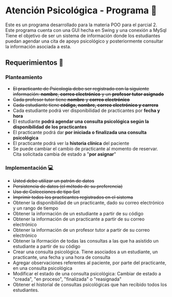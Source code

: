# Atención Psicológica - Programa 🧠
Este es un programa desarrollado para la materia POO para el parcial 2. Este programa cuenta con una GUI hecha en Swing y una conexión a MySql
Tiene el objetivo de ser un sistema de información donde los estudiantes puedan agendar una cita de apoyo psicológico y posteriormente consultar la información asociada a esta.
## Requerimientos 📝
### Planteamiento
- ~~El practicante de Psicología debe ser registrado con la siguiente información: **nombre**, **correo electrónico** y un **profesor tutor asignado**~~
- ~~Cada profesor tutor tiene **nombre** y **correo electrónico**~~
- ~~Cada estudiante tiene **código, nombre, correo electrónico y carrera**~~
- Cada estudiante podrá ver disponibilidad de practicantes por **fecha y hora**
- El estudiante **podrá agendar una consulta psicológica según la disponibilidad de los practicantes**
- El practicante podrá dar **por iniciada o finalizada una consulta psicológica**
- El practicante podrá ver la **historia clínica** del paciente
- Se puede cambiar el cambio de practicante al momento de reservar. Cita solicitada cambia de estado a "**por asignar**"
### Implementación 💻
- ~~Usted debe utilizar un patrón de datos~~
- ~~Persistencia de datos (el método de su preferencia)~~
- ~~Uso de Colecciones de tipo Set~~
- ~~Imprimir todos los practicantes registrados en el sistema~~
- Obtener la disponibilidad de un practicante, dado su correo electrónico y un rango de tiempo
- Obtener la información de un estudiante a partir de su código
- Obtener la información de un practicante a partir de su correo electrónico
- Obtener la información de un profesor tutor a partir de su correo electrónico
- Obtener la iformación de todas las consultas a las que ha asistido un estudiante a partir de su código
- Crear una consulta psicológica. Tiene asociados a un estudiante, un practicante, una fecha y una hora de consulta
- Agregar observaciones referentes al paciente, por parte del practicante, en una consulta psicológica
- Modificar el estado de una consulta psicológica: Cambiar de estado a "creada", "en proceso", "finalizada" o "reasignada"
- Obtener el historial de consultas psicológicas que han recibido todos los estudiantes.
